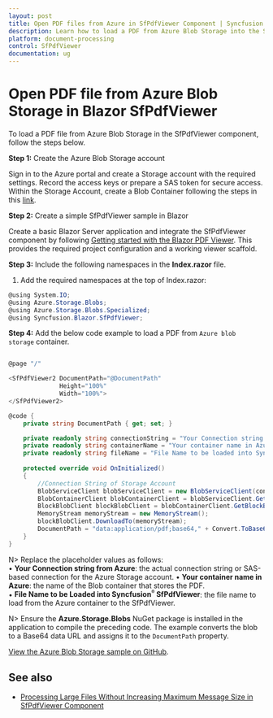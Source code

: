 ```yaml
---
layout: post
title: Open PDF files from Azure in SfPdfViewer Component | Syncfusion
description: Learn how to load a PDF from Azure Blob Storage into the Syncfusion Blazor SfPdfViewer component, including setup steps, and configuration guidance.
platform: document-processing
control: SfPdfViewer
documentation: ug
---
```


# Open PDF file from Azure Blob Storage in Blazor SfPdfViewer

To load a PDF file from Azure Blob Storage in the SfPdfViewer component, follow the steps below.

**Step 1:** Create the Azure Blob Storage account

Sign in to the Azure portal and create a Storage account with the required settings. Record the access keys or prepare a SAS token for secure access. Within the Storage Account, create a Blob Container following the steps in this [link](https://learn.microsoft.com/en-us/azure/storage/common/storage-account-create?toc=%2Fazure%2Fstorage%2Fblobs%2Ftoc.json&tabs=azure-portal).

**Step 2:** Create a simple SfPdfViewer sample in Blazor

Create a basic Blazor Server application and integrate the SfPdfViewer component by following [Getting started with the Blazor PDF Viewer](https://help.syncfusion.com/document-processing/pdf/pdf-viewer/blazor/getting-started/web-app). This provides the required project configuration and a working viewer scaffold.

**Step 3:** Include the following namespaces in the  **Index.razor**  file.

1. Add the required namespaces at the top of Index.razor:

```csharp
@using System.IO;
@using Azure.Storage.Blobs;
@using Azure.Storage.Blobs.Specialized;
@using Syncfusion.Blazor.SfPdfViewer;
```

**Step 4:** Add the below code example to load a PDF from `Azure blob storage` container.

```csharp

@page "/"

<SfPdfViewer2 DocumentPath="@DocumentPath"
              Height="100%"
              Width="100%">
</SfPdfViewer2>

@code {
    private string DocumentPath { get; set; }

    private readonly string connectionString = "Your Connection string from Azure";
    private readonly string containerName = "Your container name in Azure";
    private readonly string fileName = "File Name to be loaded into Syncfusion SfPdfViewer";
	
    protected override void OnInitialized()
    {
        //Connection String of Storage Account
        BlobServiceClient blobServiceClient = new BlobServiceClient(connectionString);
        BlobContainerClient blobContainerClient = blobServiceClient.GetBlobContainerClient(containerName);
        BlockBlobClient blockBlobClient = blobContainerClient.GetBlockBlobClient(fileName);
        MemoryStream memoryStream = new MemoryStream();
        blockBlobClient.DownloadTo(memoryStream);
        DocumentPath = "data:application/pdf;base64," + Convert.ToBase64String(memoryStream.ToArray());
    }
}
```

N> Replace the placeholder values as follows:  
• **Your Connection string from Azure**: the actual connection string or SAS-based connection for the Azure Storage account.
• **Your container name in Azure**: the name of the Blob container that stores the PDF.  
• **File Name to be Loaded into Syncfusion<sup style="font-size:70%">&reg;</sup> SfPdfViewer**: the file name to load from the Azure container to the SfPdfViewer.

N> Ensure the **Azure.Storage.Blobs** NuGet package is installed in the application to compile the preceding code. The example converts the blob to a Base64 data URL and assigns it to the `DocumentPath` property.

[View the Azure Blob Storage sample on GitHub](https://github.com/SyncfusionExamples/blazor-pdf-viewer-examples/tree/master/Load%20and%20Save/Open%20and%20Save%20from%20Azure%20blob%20storage).

## See also

* [Processing Large Files Without Increasing Maximum Message Size in SfPdfViewer Component](../how-to/processing-large-files-without-increasing-maximum-message-size)